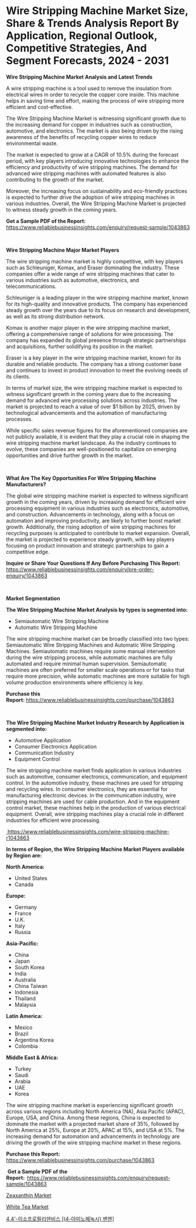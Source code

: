 <p><h1>Wire Stripping Machine Market Size, Share & Trends Analysis Report By Application, Regional Outlook, Competitive Strategies, And Segment Forecasts, 2024 - 2031</h1></p><p><strong>Wire Stripping Machine Market Analysis and Latest Trends</strong></p>
<p><p>A wire stripping machine is a tool used to remove the insulation from electrical wires in order to recycle the copper core inside. This machine helps in saving time and effort, making the process of wire stripping more efficient and cost-effective.</p><p>The Wire Stripping Machine Market is witnessing significant growth due to the increasing demand for copper in industries such as construction, automotive, and electronics. The market is also being driven by the rising awareness of the benefits of recycling copper wires to reduce environmental waste.</p><p>The market is expected to grow at a CAGR of 10.5% during the forecast period, with key players introducing innovative technologies to enhance the efficiency and productivity of wire stripping machines. The demand for advanced wire stripping machines with automated features is also contributing to the growth of the market.</p><p>Moreover, the increasing focus on sustainability and eco-friendly practices is expected to further drive the adoption of wire stripping machines in various industries. Overall, the Wire Stripping Machine Market is projected to witness steady growth in the coming years.</p></p>
<p><strong>Get a Sample PDF of the Report:&nbsp;</strong> <a href="https://www.reliablebusinessinsights.com/enquiry/request-sample/1043863">https://www.reliablebusinessinsights.com/enquiry/request-sample/1043863</a></p>
<p>&nbsp;</p>
<p><strong>Wire Stripping Machine Major Market Players</strong></p>
<p><p>The wire stripping machine market is highly competitive, with key players such as Schleuniger, Komax, and Eraser dominating the industry. These companies offer a wide range of wire stripping machines that cater to various industries such as automotive, electronics, and telecommunications.</p><p>Schleuniger is a leading player in the wire stripping machine market, known for its high-quality and innovative products. The company has experienced steady growth over the years due to its focus on research and development, as well as its strong distribution network.</p><p>Komax is another major player in the wire stripping machine market, offering a comprehensive range of solutions for wire processing. The company has expanded its global presence through strategic partnerships and acquisitions, further solidifying its position in the market.</p><p>Eraser is a key player in the wire stripping machine market, known for its durable and reliable products. The company has a strong customer base and continues to invest in product innovation to meet the evolving needs of its clients.</p><p>In terms of market size, the wire stripping machine market is expected to witness significant growth in the coming years due to the increasing demand for advanced wire processing solutions across industries. The market is projected to reach a value of over $1 billion by 2025, driven by technological advancements and the automation of manufacturing processes.</p><p>While specific sales revenue figures for the aforementioned companies are not publicly available, it is evident that they play a crucial role in shaping the wire stripping machine market landscape. As the industry continues to evolve, these companies are well-positioned to capitalize on emerging opportunities and drive further growth in the market.</p></p>
<p>&nbsp;</p>
<p><strong>What Are The Key Opportunities For Wire Stripping Machine Manufacturers?</strong></p>
<p><p>The global wire stripping machine market is expected to witness significant growth in the coming years, driven by increasing demand for efficient wire processing equipment in various industries such as electronics, automotive, and construction. Advancements in technology, along with a focus on automation and improving productivity, are likely to further boost market growth. Additionally, the rising adoption of wire stripping machines for recycling purposes is anticipated to contribute to market expansion. Overall, the market is projected to experience steady growth, with key players focusing on product innovation and strategic partnerships to gain a competitive edge.</p></p>
<p><strong>Inquire or Share Your Questions If Any Before Purchasing This Report:</strong> <a href="https://www.reliablebusinessinsights.com/enquiry/pre-order-enquiry/1043863">https://www.reliablebusinessinsights.com/enquiry/pre-order-enquiry/1043863</a></p>
<p>&nbsp;</p>
<p><strong>Market Segmentation</strong></p>
<p><strong>The Wire Stripping Machine Market Analysis by types is segmented into:</strong></p>
<p><ul><li>Semiautomatic Wire Stripping Machine</li><li>Automatic Wire Stripping Machine</li></ul></p>
<p><p>The wire stripping machine market can be broadly classified into two types: Semiautomatic Wire Stripping Machines and Automatic Wire Stripping Machines. Semiautomatic machines require some manual intervention during the wire stripping process, while automatic machines are fully automated and require minimal human supervision. Semiautomatic machines are often preferred for smaller scale operations or for tasks that require more precision, while automatic machines are more suitable for high volume production environments where efficiency is key.</p></p>
<p><strong>Purchase this Report:&nbsp;</strong><a href="https://www.reliablebusinessinsights.com/purchase/1043863">https://www.reliablebusinessinsights.com/purchase/1043863</a></p>
<p>&nbsp;</p>
<p><strong>The Wire Stripping Machine Market Industry Research by Application is segmented into:</strong></p>
<p><ul><li>Automotive Application</li><li>Consumer Electronics Application</li><li>Communication Industry</li><li>Equipment Control</li></ul></p>
<p><p>The wire stripping machine market finds application in various industries such as automotive, consumer electronics, communication, and equipment control. In the automotive industry, these machines are used for stripping and recycling wires. In consumer electronics, they are essential for manufacturing electronic devices. In the communication industry, wire stripping machines are used for cable production. And in the equipment control market, these machines help in the production of various electrical equipment. Overall, wire stripping machines play a crucial role in different industries for efficient wire processing.</p></p>
<p><a href="https://www.reliablebusinessinsights.com/wire-stripping-machine-r1043863">&nbsp;https://www.reliablebusinessinsights.com/wire-stripping-machine-r1043863</a></p>
<p><strong>In terms of Region, the Wire Stripping Machine Market Players available by Region are:</strong></p>
<p>
    <p> <strong> North America: </strong>
        <ul>
            <li>United States</li>
            <li>Canada</li>
        </ul>
        </p> 
    <p> <strong> Europe: </strong>
        <ul>
            <li>Germany</li>
            <li>France</li>
            <li>U.K.</li>
            <li>Italy</li>
            <li>Russia</li>
        </ul>
        </p> 
    <p> <strong> Asia-Pacific: </strong>
        <ul>
            <li>China</li>
            <li>Japan</li>
            <li>South Korea</li>
            <li>India</li>
            <li>Australia</li>
            <li>China Taiwan</li>
            <li>Indonesia</li>
            <li>Thailand</li>
            <li>Malaysia</li>
        </ul>
        </p> 
    <p> <strong> Latin America: </strong>
        <ul>
            <li>Mexico</li>
            <li>Brazil</li>
            <li>Argentina Korea</li>
            <li>Colombia</li>
        </ul>
        </p> 
    <p> <strong> Middle East & Africa: </strong>
        <ul>
            <li>Turkey</li>
            <li>Saudi</li>
            <li>Arabia</li>
            <li>UAE</li>
            <li>Korea</li>
        </ul>
    </p>
    </p>
<p><p>The wire stripping machine market is experiencing significant growth across various regions including North America (NA), Asia Pacific (APAC), Europe, USA, and China. Among these regions, China is expected to dominate the market with a projected market share of 35%, followed by North America at 25%, Europe at 20%, APAC at 15%, and USA at 5%. The increasing demand for automation and advancements in technology are driving the growth of the wire stripping machine market in these regions.</p></p>
<p><strong>Purchase this Report: </strong><a href="https://www.reliablebusinessinsights.com/purchase/1043863">https://www.reliablebusinessinsights.com/purchase/1043863</a></p>
<p>&nbsp;<strong>Get a Sample PDF of the Report:&nbsp;&nbsp;</strong><a href="https://www.reliablebusinessinsights.com/enquiry/request-sample/1043863">https://www.reliablebusinessinsights.com/enquiry/request-sample/1043863</a></p>
<p><strong></strong></p>
<p><p><a href="https://github.com/GroverBarry/Market-Research-Report-List-5/blob/main/zeaxanthin-market.md">Zeaxanthin Market</a></p><p><a href="https://github.com/thuyvuongpk111/Market-Research-Report-List-1/blob/main/white-tea-market.md">White Tea Market</a></p><p><a href="https://github.com/lkwggful07722/Market-Research-Report-List-2/blob/main/3613211162909.md">4,4'-이소프로필리덴비스 [(4-아미노페녹시) 벤젠]</a></p></p>